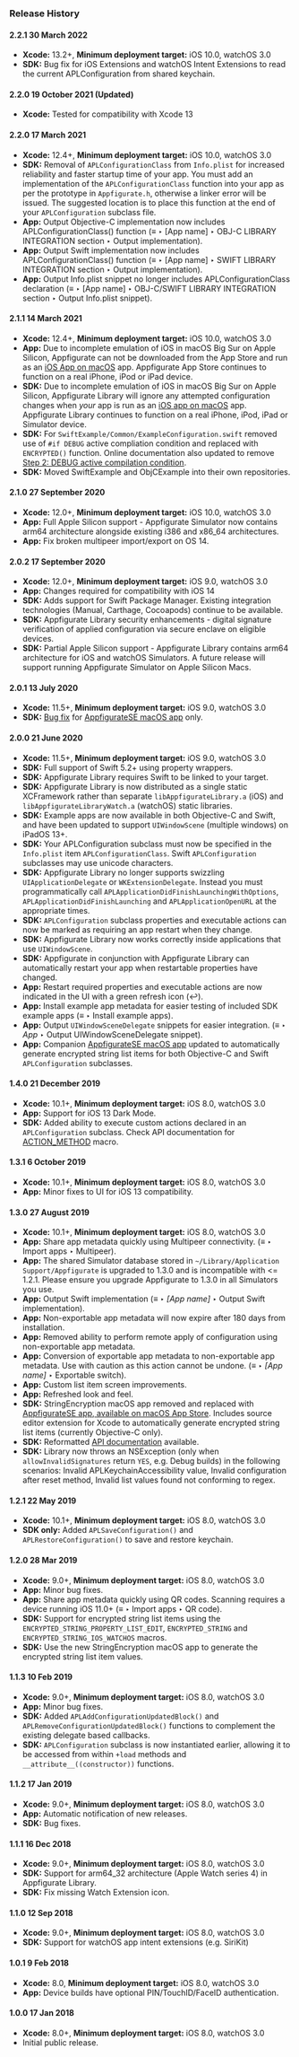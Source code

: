 ### Release History

#### 2.2.1 30 March 2022

* **Xcode:** 13.2+, **Minimum deployment target:** iOS 10.0, watchOS 3.0
* **SDK:** Bug fix for iOS Extensions and watchOS Intent Extensions to read the current APLConfiguration from shared keychain.

#### 2.2.0 19 October 2021 (Updated)

* **Xcode:** Tested for compatibility with Xcode 13

#### 2.2.0 17 March 2021

* **Xcode:** 12.4+, **Minimum deployment target:** iOS 10.0, watchOS 3.0
* **SDK:** Removal of `APLConfigurationClass` from `Info.plist` for increased reliability and faster startup time of your app. You must add an implementation of the `APLConfigurationClass` function into your app as per the prototype in `Appfigurate.h`, otherwise a linker error will be issued. The suggested location is to place this function at the end of your `APLConfiguration` subclass file.
* **App:** Output Objective-C implementation now includes APLConfigurationClass() function (≡ ‣ [App name] ‣ OBJ-C LIBRARY INTEGRATION section ‣ Output implementation).
* **App:** Output Swift implementation now includes APLConfigurationClass() function (≡ ‣ [App name] ‣ SWIFT LIBRARY INTEGRATION section ‣ Output implementation).
* **App:** Output Info.plist snippet no longer includes APLConfigurationClass declaration (≡ ‣ [App name] ‣ OBJ-C/SWIFT LIBRARY INTEGRATION section ‣ Output Info.plist snippet).

#### 2.1.1 14 March 2021

* **Xcode:** 12.4+, **Minimum deployment target:** iOS 10.0, watchOS 3.0
* **App:** Due to incomplete emulation of iOS in macOS Big Sur on Apple Silicon, Appfigurate can not be downloaded from the App Store and run as an [iOS App on macOS](https://developer.apple.com/documentation/apple_silicon/running_your_ios_apps_on_macos) app. Appfigurate App Store continues to function on a real iPhone, iPod or iPad device.
* **SDK:** Due to incomplete emulation of iOS in macOS Big Sur on Apple Silicon, Appfigurate Library will ignore any attempted configuration changes when *your* app is run as an [iOS app on macOS](https://developer.apple.com/documentation/apple_silicon/running_your_ios_apps_on_macos) app. Appfigurate Library continues to function on a real iPhone, iPod, iPad or Simulator device.
* **SDK:** For `SwiftExample/Common/ExampleConfiguration.swift` removed use of `#if DEBUG` active compliation condition and replaced with `ENCRYPTED()` function. Online documentation also updated to remove [Step 2: DEBUG active compilation condition](https://github.com/electricbolt/appfiguratesdk/wiki/integration#integrating-appfigurate-library-using-swift).
* **SDK:** Moved SwiftExample and ObjCExample into their own repositories.

#### 2.1.0 27 September 2020

* **Xcode:** 12.0+, **Minimum deployment target:** iOS 10.0, watchOS 3.0
* **App:** Full Apple Silicon support - Appfigurate Simulator now contains arm64 architecture alongside existing i386 and x86_64 architectures.
* **App:** Fix broken multipeer import/export on OS 14.

#### 2.0.2 17 September 2020

* **Xcode:** 12.0+, **Minimum deployment target:** iOS 9.0, watchOS 3.0
* **App:** Changes required for compatibility with iOS 14
* **SDK:** Adds support for Swift Package Manager. Existing integration technologies (Manual, Carthage, Cocoapods) continue to be available.
* **SDK:** Appfigurate Library security enhancements - digital signature verification of applied configuration via secure enclave on eligible devices.
* **SDK:** Partial Apple Silicon support - Appfigurate Library contains arm64 architecture for iOS and watchOS Simulators. A future release will support running Appfigurate Simulator on Apple Silicon Macs. 

#### 2.0.1 13 July 2020

* **Xcode:** 11.5+, **Minimum deployment target:** iOS 9.0, watchOS 3.0
* **SDK:** [Bug fix](https://github.com/electricbolt/appfiguratesdk/issues/1) for [AppfigurateSE macOS app](https://apps.apple.com/us/app/appfiguratese/id1466929147?ls=1&mt=12) only.

#### 2.0.0 21 June 2020

* **Xcode:** 11.5+, **Minimum deployment target:** iOS 9.0, watchOS 3.0
* **SDK:** Full support of Swift 5.2+ using property wrappers.
* **SDK:** Appfigurate Library requires Swift to be linked to your target.
* **SDK:** Appfigurate Library is now distributed as a single static XCFramework rather than separate `libAppfigurateLibrary.a` (iOS) and `libAppfigurateLibraryWatch.a` (watchOS) static libraries.
* **SDK:** Example apps are now available in both Objective-C and Swift, and have been updated to support `UIWindowScene` (multiple windows) on iPadOS 13+.
* **SDK:** Your APLConfiguration subclass must now be specified in the `Info.plist` item `APLConfigurationClass`. Swift `APLConfiguration` subclasses may use unicode characters.
* **SDK:** Appfigurate Library no longer supports swizzling `UIApplicationDelegate` or `WKExtensionDelegate`. Instead you must programmatically call `APLApplicationDidFinishLaunchingWithOptions`, `APLApplicationDidFinishLaunching` and `APLApplicationOpenURL` at the appropriate times.
* **SDK:** `APLConfiguration` subclass properties and executable actions can now be marked as requiring an app restart when they change.
* **SDK:** Appfigurate Library now works correctly inside applications that use `UIWindowScene`.
* **SDK:** Appfigurate in conjunction with Appfigurate Library can automatically restart your app when restartable properties have changed.
* **App:** Restart required properties and executable actions are now indicated in the UI with a green refresh icon (↩).
* **App:** Install example app metadata for easier testing of included SDK example apps (≡ ‣ Install example apps).
* **App:** Output `UIWindowSceneDelegate` snippets for easier integration. (≡ ‣ *App* ‣ Output UIWindowSceneDelegate snippet).
* **App:** Companion [AppfigurateSE macOS app](https://apps.apple.com/us/app/appfiguratese/id1466929147?ls=1&mt=12) updated to automatically generate encrypted string list items for both Objective-C and Swift `APLConfiguration` subclasses.

#### 1.4.0 21 December 2019

* **Xcode:** 10.1+, **Minimum deployment target:** iOS 8.0, watchOS 3.0
* **App:** Support for iOS 13 Dark Mode.
* **SDK:** Added ability to execute custom actions declared in an `APLConfiguration` subclass. Check API documentation for [ACTION_METHOD](https://www.electricbolt.co.nz/api/) macro.

#### 1.3.1 6 October 2019

* **Xcode:** 10.1+, **Minimum deployment target:** iOS 8.0, watchOS 3.0
* **App:** Minor fixes to UI for iOS 13 compatibility.

#### 1.3.0 27 August 2019

* **Xcode:** 10.1+, **Minimum deployment target:** iOS 8.0, watchOS 3.0
* **App:** Share app metadata quickly using Multipeer connectivity. (≡ ‣ Import apps ‣ Multipeer).
* **App:** The shared Simulator database stored in `~/Library/Application Support/Appfigurate` is upgraded to 1.3.0 and is incompatible with <= 1.2.1. Please ensure you upgrade Appfigurate to 1.3.0 in all Simulators you use.
* **App:** Output Swift implementation (≡ ‣ *[App name]* ‣ Output Swift implementation).
* **App:** Non-exportable app metadata will now expire after 180 days from installation.
* **App:** Removed ability to perform remote apply of configuration using non-exportable app metadata.
* **App:** Conversion of exportable app metadata to non-exportable app metadata. Use with caution as this action cannot be undone. (≡ ‣ *[App name]* ‣ Exportable switch).
* **App:** Custom list item screen improvements.
* **App:** Refreshed look and feel.
* **SDK:** StringEncryption macOS app removed and replaced with [AppfigurateSE app, available on macOS App Store](https://apps.apple.com/us/app/appfiguratese/id1466929147?ls=1&mt=12). Includes source editor extension for Xcode to automatically generate encrypted string list items (currently Objective-C only).
* **SDK:** Reformatted [API documentation](https://www.electricbolt.co.nz/api/) available.
* **SDK:** Library now throws an NSException (only when `allowInvalidSignatures` return `YES`, e.g. Debug builds) in the following scenarios: Invalid APLKeychainAccessibility value, Invalid configuration after reset method, Invalid list values found not conforming to regex.

#### 1.2.1 22 May 2019

* **Xcode:** 10.1+, **Minimum deployment target:** iOS 8.0, watchOS 3.0
* **SDK only:** Added `APLSaveConfiguration()` and `APLRestoreConfiguration()` to save and restore keychain.

#### 1.2.0 28 Mar 2019

* **Xcode:** 9.0+, **Minimum deployment target:** iOS 8.0, watchOS 3.0
* **App:** Minor bug fixes.
* **App:** Share app metadata quickly using QR codes. Scanning requires a device running iOS 11.0+ (≡ ‣ Import apps ‣ QR code).
* **SDK:** Support for encrypted string list items using the `ENCRYPTED_STRING_PROPERTY_LIST_EDIT`, `ENCRYPTED_STRING` and `ENCRYPTED_STRING_IOS_WATCHOS` macros.
* **SDK:** Use the new StringEncryption macOS app to generate the encrypted string list item values.

#### 1.1.3 10 Feb 2019

* **Xcode:** 9.0+, **Minimum deployment target:** iOS 8.0, watchOS 3.0
* **App:** Minor bug fixes.
* **SDK:** Added `APLAddConfigurationUpdatedBlock()` and `APLRemoveConfigurationUpdatedBlock()` functions to complement the existing delegate based callbacks. 
* **SDK:** `APLConfiguration` subclass is now instantiated earlier, allowing it to be accessed from within `+load` methods and `__attribute__((constructor))` functions.

#### 1.1.2 17 Jan 2019

* **Xcode:** 9.0+, **Minimum deployment target:** iOS 8.0, watchOS 3.0
* **App:** Automatic notification of new releases.
* **SDK:** Bug fixes.

#### 1.1.1 16 Dec 2018

* **Xcode:** 9.0+, **Minimum deployment target:** iOS 8.0, watchOS 3.0
* **SDK:** Support for arm64_32 architecture (Apple Watch series 4) in Appfigurate Library.
* **SDK:** Fix missing Watch Extension icon.

#### 1.1.0 12 Sep 2018

* **Xcode:** 9.0+, **Minimum deployment target:** iOS 8.0, watchOS 3.0
* **SDK:** Support for watchOS app intent extensions (e.g. SiriKit)

#### 1.0.1 9 Feb 2018

* **Xcode:** 8.0, **Minimum deployment target:** iOS 8.0, watchOS 3.0
* **App:** Device builds have optional PIN/TouchID/FaceID authentication.

#### 1.0.0 17 Jan 2018

* **Xcode:** 8.0+, **Minimum deployment target:** iOS 8.0, watchOS 3.0
* Initial public release.
